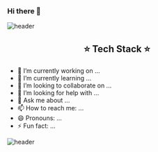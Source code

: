 ### Hi there 👋
![header](https://capsule-render.vercel.app/api?type=wave&color=gradient&height=300&section=header&text=Ji%20Su%20Kim&fontSize=90)

## <p align="center"> :star: Tech Stack :star:</p>

- 🔭 I’m currently working on ...
- 🌱 I’m currently learning ...
- 👯 I’m looking to collaborate on ...
- 🤔 I’m looking for help with ...
- 💬 Ask me about ...
- 📫 How to reach me: ...
- 😄 Pronouns: ...
- ⚡ Fun fact: ...

![header](https://capsule-render.vercel.app/api?type=wave&color=gradient&height=300&section=footer&fontSize=90)
